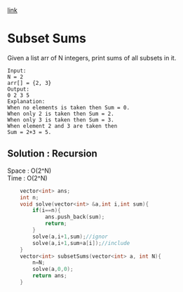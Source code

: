 [link](https://practice.geeksforgeeks.org/problems/subset-sums2234/1)
# Subset Sums
Given a list arr of N integers, print sums of all subsets in it.
```
Input:
N = 2
arr[] = {2, 3}
Output:
0 2 3 5
Explanation:
When no elements is taken then Sum = 0.
When only 2 is taken then Sum = 2.
When only 3 is taken then Sum = 3.
When element 2 and 3 are taken then 
Sum = 2+3 = 5.
```
## Solution : Recursion
Space :  O(2^N)<br>
Time : O(2^N)
```cpp
    vector<int> ans;
    int n;
    void solve(vector<int> &a,int i,int sum){
        if(i==n){
            ans.push_back(sum);
            return;
        }
        solve(a,i+1,sum);//ignor
        solve(a,i+1,sum+a[i]);//include
    }
    vector<int> subsetSums(vector<int> a, int N){
        n=N;
        solve(a,0,0);
        return ans;
    }
```


